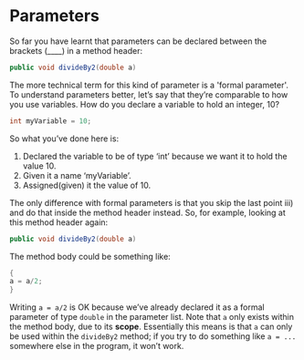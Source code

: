 Parameters
===

So far you have learnt that parameters can be declared between the brackets (____) in a method header: 
```java
public void divideBy2(double a)
```
The more technical term for this kind of parameter is a 'formal parameter'. To understand parameters better, let’s say that they’re comparable to how you use variables. How do you declare a variable to hold an integer, 10?
```java
int myVariable = 10;
```
So what you’ve done here is:

1. Declared the variable to be of type ‘int’ because we want it to hold the value 10.
2. Given it a name ‘myVariable’.
3. Assigned(given) it the value of 10.

The only difference with formal parameters is that you skip the last point iii) and do that inside the method header instead. So, for example, looking at this method header again:
```java
public void divideBy2(double a)
```
The method body could be something like:
```java
{
a = a/2; 
}
```
Writing `a = a/2` is OK because we’ve already declared it as a formal parameter of type `double` in the parameter list. Note that `a` only exists within the method body, due to its **scope**. Essentially this means is that `a` can only be used within the `divideBy2` method; if you try to do something like `a = ...` somewhere else in the program, it won’t work.

